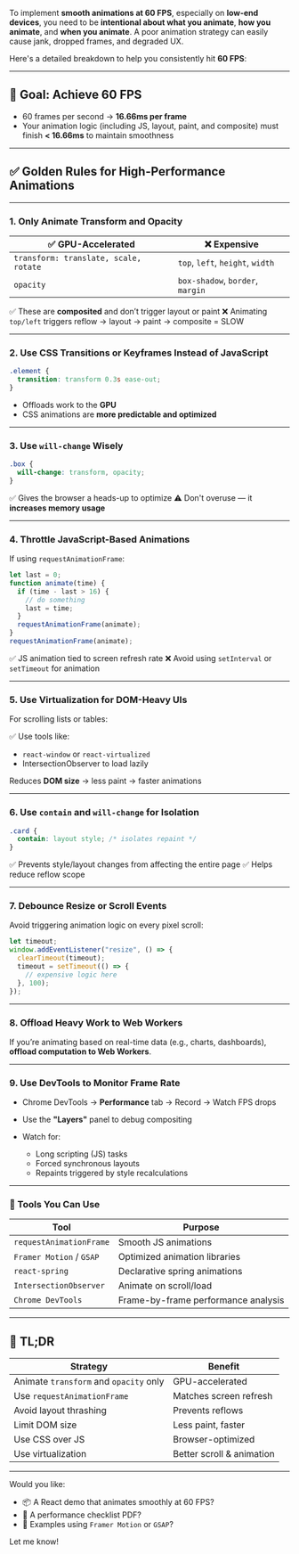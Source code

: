 To implement **smooth animations at 60 FPS**, especially on **low-end devices**, you need to be **intentional about what you animate**, **how you animate**, and **when you animate**. A poor animation strategy can easily cause jank, dropped frames, and degraded UX.

Here's a detailed breakdown to help you consistently hit **60 FPS**:

---

## 🎯 Goal: Achieve 60 FPS

- 60 frames per second → **16.66ms per frame**
- Your animation logic (including JS, layout, paint, and composite) must finish **< 16.66ms** to maintain smoothness

---

## ✅ Golden Rules for High-Performance Animations

---

### 1. **Only Animate Transform and Opacity**

| ✅ GPU-Accelerated                    | ❌ Expensive                     |
| ------------------------------------- | -------------------------------- |
| `transform: translate, scale, rotate` | `top`, `left`, `height`, `width` |
| `opacity`                             | `box-shadow`, `border`, `margin` |

✅ These are **composited** and don’t trigger layout or paint
❌ Animating `top/left` triggers reflow → layout → paint → composite = SLOW

---

### 2. **Use CSS Transitions or Keyframes Instead of JavaScript**

```css
.element {
  transition: transform 0.3s ease-out;
}
```

- Offloads work to the **GPU**
- CSS animations are **more predictable and optimized**

---

### 3. **Use `will-change` Wisely**

```css
.box {
  will-change: transform, opacity;
}
```

✅ Gives the browser a heads-up to optimize
⚠️ Don't overuse — it **increases memory usage**

---

### 4. **Throttle JavaScript-Based Animations**

If using `requestAnimationFrame`:

```js
let last = 0;
function animate(time) {
  if (time - last > 16) {
    // do something
    last = time;
  }
  requestAnimationFrame(animate);
}
requestAnimationFrame(animate);
```

✅ JS animation tied to screen refresh rate
❌ Avoid using `setInterval` or `setTimeout` for animation

---

### 5. **Use Virtualization for DOM-Heavy UIs**

For scrolling lists or tables:

✅ Use tools like:

- `react-window` or `react-virtualized`
- IntersectionObserver to load lazily

Reduces **DOM size** → less paint → faster animations

---

### 6. **Use `contain` and `will-change` for Isolation**

```css
.card {
  contain: layout style; /* isolates repaint */
}
```

✅ Prevents style/layout changes from affecting the entire page
✅ Helps reduce reflow scope

---

### 7. **Debounce Resize or Scroll Events**

Avoid triggering animation logic on every pixel scroll:

```js
let timeout;
window.addEventListener("resize", () => {
  clearTimeout(timeout);
  timeout = setTimeout(() => {
    // expensive logic here
  }, 100);
});
```

---

### 8. **Offload Heavy Work to Web Workers**

If you’re animating based on real-time data (e.g., charts, dashboards), **offload computation to Web Workers**.

---

### 9. **Use DevTools to Monitor Frame Rate**

- Chrome DevTools → **Performance** tab → Record → Watch FPS drops
- Use the **"Layers"** panel to debug compositing
- Watch for:

  - Long scripting (JS) tasks
  - Forced synchronous layouts
  - Repaints triggered by style recalculations

---

### 🔧 Tools You Can Use

| Tool                     | Purpose                             |
| ------------------------ | ----------------------------------- |
| `requestAnimationFrame`  | Smooth JS animations                |
| `Framer Motion` / `GSAP` | Optimized animation libraries       |
| `react-spring`           | Declarative spring animations       |
| `IntersectionObserver`   | Animate on scroll/load              |
| `Chrome DevTools`        | Frame-by-frame performance analysis |

---

## 🧠 TL;DR

| Strategy                               | Benefit                   |
| -------------------------------------- | ------------------------- |
| Animate `transform` and `opacity` only | GPU-accelerated           |
| Use `requestAnimationFrame`            | Matches screen refresh    |
| Avoid layout thrashing                 | Prevents reflows          |
| Limit DOM size                         | Less paint, faster        |
| Use CSS over JS                        | Browser-optimized         |
| Use virtualization                     | Better scroll & animation |

---

Would you like:

- 📦 A React demo that animates smoothly at 60 FPS?
- 🧪 A performance checklist PDF?
- 🎨 Examples using `Framer Motion` or `GSAP`?

Let me know!
